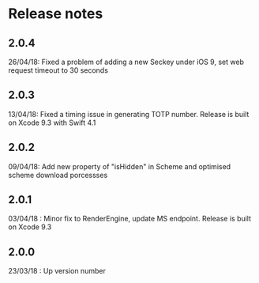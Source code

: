 # Release notes

## 2.0.4
26/04/18: Fixed a problem of adding a new Seckey under iOS 9, set web request timeout to 30 seconds

## 2.0.3
13/04/18: Fixed a timing issue in generating TOTP number. Release is built on Xcode 9.3 with Swift 4.1

## 2.0.2
09/04/18: Add new property of "isHidden" in Scheme and optimised scheme download porcessses

## 2.0.1
03/04/18 :  Minor fix to RenderEngine, update MS endpoint. Release is built on Xcode 9.3

## 2.0.0
23/03/18 : Up version number
